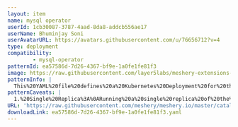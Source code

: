 ```yaml
---
layout: item
name: mysql operator
userId: 1cb30087-3787-4aad-8da8-addcb556ae17
userName: Bhuminjay Soni
userAvatarURL: https://avatars.githubusercontent.com/u/76656712?v=4
type: deployment
compatibility: 
        - mysql-operator
patternId: ea57586d-7d26-4367-bf9e-1a0fe1fe81f3
image: https://raw.githubusercontent.com/layer5labs/meshery-extensions-packages/master/action-assets/design-assets/ea57586d-7d26-4367-bf9e-1a0fe1fe81f3-light.png,https://raw.githubusercontent.com/layer5labs/meshery-extensions-packages/master/action-assets/design-assets/ea57586d-7d26-4367-bf9e-1a0fe1fe81f3-dark.png
patternInfo: |
  This%20YAML%20file%20defines%20a%20Kubernetes%20Deployment%20for%20the%20mysql-operator%20in%20the%20mysql-operator%20namespace.%20The%20deployment%20specifies%20a%20single%20replica%20of%20the%20operator%20to%20manage%20MySQL%20instances%20within%20the%20cluster.%20The%20operator%20container%20uses%20the%20image%20container-registry.oracle.com%2Fmysql%2Fcommunity-operator%3A8.4.0-2.1.3%20and%20runs%20the%20mysqlsh%20command%20with%20specific%20arguments%20for%20the%20MySQL%20operator.%20
patternCaveats: |
  1.%20Single%20Replica%3A%0ARunning%20a%20single%20replica%20of%20the%20operator%20can%20be%20a%20single%20point%20of%20failure.%20Consider%20increasing%20the%20number%20of%20replicas%20for%20high%20availability%20if%20supported.%0A%0A2.%20Image%20Version%3A%0AThe%20image%20version%208.4.0-2.1.3%20is%20specified%2C%20ensuring%20consistent%20deployments.%20Be%20mindful%20of%20updating%20this%20version%20in%20accordance%20with%20operator%20updates%20and%20testing%20compatibility.%0A%0A3.%20Security%20Context%3A%0AThe%20security%20context%20is%20configured%20to%20run%20as%20a%20non-root%20user%20(runAsUser%3A%202)%2C%20with%20no%20privilege%20escalation%20(allowPrivilegeEscalation%3A%20false)%2C%20and%20a%20read-only%20root%20filesystem%20(readOnlyRootFilesystem%3A%20true).%20This%20enhances%20the%20security%20posture%20of%20the%20deployment.%0A%0A4.%20Environment%20Variables%3A%0ASensitive%20information%20should%20be%20handled%20securely.%20Environment%20variables%20such%20as%20credentials%20should%20be%20managed%20using%20Kubernetes%20Secrets%20if%20necessary.%0A%0A5.%20Readiness%20Probe%3A%0AThe%20readiness%20probe%20uses%20a%20file-based%20check%2C%20which%20is%20simple%20but%20ensure%20that%20the%20mechanism%20creating%20the%20%2Ftmp%2Fmysql-operator-ready%20file%20is%20reliable.
URL: 'https://raw.githubusercontent.com/meshery/meshery.io/master/catalog/ea57586d-7d26-4367-bf9e-1a0fe1fe81f3.yaml'
downloadLink: ea57586d-7d26-4367-bf9e-1a0fe1fe81f3.yaml
---
```


